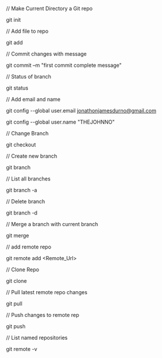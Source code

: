 // Make Current Directory a Git repo 

git init 

 

// Add file to repo 

git add <filename> 

 

// Commit changes with message 

git commit –m "first commit complete message" 

 

// Status of branch 

git status 

 

// Add email and name 

git config --global user.email jonathonjamesdurno@gmail.com 

git config --global user.name "THEJOHNNO" 

 

// Change Branch 

git checkout <branch Name> 

 

// Create new branch 

git branch <New Branch Name> 

 

// List all branches 

git branch -a 

 

// Delete branch 

git branch -d <Branch Name> 

 

// Merge a branch with current branch 

git merge <Branch Name> 

 

// add remote repo 

git remote add <Remote Name> <Remote_Url> 

 

// Clone Repo 

git clone <remote url> 

 

// Pull latest remote repo changes 

git pull <branch Name> <remote Name> 

 

// Push changes to remote rep 

git push <remote Name> <branch> 

 

// List named repositories 

git remote -v 

 
